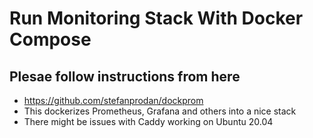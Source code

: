 # Run Monitoring Stack With Docker Compose

## Plesae follow instructions from here

- https://github.com/stefanprodan/dockprom
- This dockerizes Prometheus, Grafana and others into a nice stack
- There might be issues with Caddy working on Ubuntu 20.04